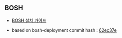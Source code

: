 ## BOSH

- [BOSH 설치 가이드](https://github.com/PaaS-TA/Guide-5.0-Ravioli/blob/v5.5.0/install-guide/bosh/PAAS-TA_BOSH2_INSTALL_GUIDE_V5.0.md)

- based on bosh-deployment commit hash : [62ec37e](https://github.com/cloudfoundry/bosh-deployment/tree/62ec37e2b571818c8ccfc7871327bb2bcd3ba90d)

